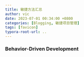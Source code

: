 ```yaml
---
title: 敏捷方法汇总
author: vic
date: 2023-07-01 00:34:00 +0800
categories: [Blogging, 敏捷项目管理]
tags: [favicon]
typora-root-url: ..
---
```




### Behavior-Driven Development

